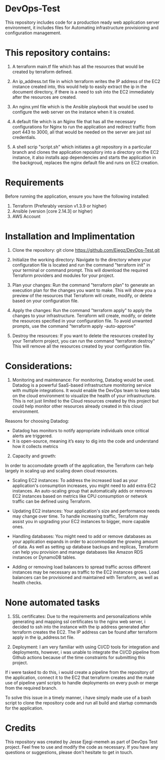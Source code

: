 # DevOps-Test
This repository includes code for a production ready web application server environment, it includes files for Automating infrastructure provisioning and configuration management.

# This repository contains:
1. A terraform main.tf file which has all the resources that would be created by terraform defined.

2. An ip_address.txt file in which terraform writes the IP address of the EC2 instance created into, this would help to easily extract the ip in the document directory, if there is a need to ssh into the EC2 immediately after the resources are created.

3. An nginx.yml file which is the Ansible playbook that would be used to configure the web server on the instance when it is created.

4. A default file which is an Nginx file that has all the necessary configurations for Nginx to run the application and redirect traffic from port 443 to  3000, all that would be needed on the server are just ssl credentials.

5. A shell scrip "script.sh" which initiates a git repository in a particular branch and clones the application repository into a directory on the EC2 instance, it also installs app dependencies and starts the application in the backgroud, replaces the nginx default file and runs on EC2 creation. 

# Requirements
Before running the application, ensure you have the following installed:

1. Terraform (Preferably version  v1.3.9 or higher)
2. Ansible (version [core 2.14.3] or higher)
3. AWS Account

# Installation and Implimentation
1. Clone the repository:
        git clone https://github.com/Ejegz/DevOps-Test.git

2. Initialize the working directory: 
        Navigate to the directory where your configuration file is located and run the command 
                                              "terraform init" 
in your terminal or command prompt. This will download the required Terraform providers and modules for your project.

3. Plan your changes: 
        Run the command 
                        "terraform plan" 
        to generate an execution plan for the changes you want to make. This will show you a preview of the resources that Terraform will create, modify, or delete based on your configuration file.

4. Apply the changes: 
        Run the command 
                        "terraform apply"
 to apply the changes to your infrastructure. Terraform will create, modify, or delete the resources specified in your configuration file.
        To avoid unwanted prompts, use the command
                        "terraform apply -auto-approve"

5. Destroy the resources: 
        If you want to delete the resources created by your Terraform project, you can run the command 
                        "terraform destroy"
This will remove all the resources created by your configuration file.


# Considerations:

1. Monitoring and maintenance:
For monitoring, Datadog would be used. 
Datadog is a powerful SaaS-based infrastructure monitoring service with multiple integrations. It would enable the DevOps team to keep tabs on the cloud environment to visualize the health of your infrastructure. This is not just limited to the Cloud resources created by this project but could help monitor other resources already created in this cloud environment.

Reasons for choosing Datadog:

* Datadog has monitors to notify appropriate individuals once critical alerts are triggered.
* It is open-source, meaning it’s easy to dig into the code and understand how it collects metrics

2. Capacity and growth:

In order to accomodate growth of the application, the Terraform can help largely in scaling up and scaling down cloud resources.

* Scaling EC2 instances: To address the increased load as your application's consumption increases, you might need to add extra EC2 instances. An auto-scaling group that automatically adds or removes EC2 instances based on metrics like CPU consumption or network traffic can be defined using Terraform.

* Updating EC2 instances: Your application's size and performance needs may change over time. To handle increasing traffic, Terraform may assist you in upgrading your EC2 instances to bigger, more capable ones.

* Handling databases: You might need to add or remove databases as your application expands in order to accommodate the growing amount of data. As well as setting up database backups and replicas, Terraform can help you provision and manage databases like Amazon RDS instances or DynamoDB tables.

* Adding or removing load balancers to spread traffic across different instances may be necessary as traffic to the EC2 instances grows. Load balancers can be provisioned and maintained with Terraform, as well as health checks.

# None automated tasks

1. SSL certificates: Due to the requirements and personalizations while generating and mapping ssl certificates to the nginx web server, i decided to ssh into the instance with the ip address generated after terraform creates the EC2. The IP address can be found after terraform apply in the ip_address.txt file.

2. Deployment: I am very familiar with using CI/CD tools for integration and deployments, however, i was unable to integrate the CI/CD pipeline from Github actions because of the time constraints for submitting this project. 

If i were tasked to do this, i would create a pipeline from the repository of the application, connect it to the EC2 that terraform creates and the make use of pipeline yaml scripts to handle deployments on every push or merge from the required branch.

To solve this issue in a timely manner, i have simply made use of a bash script to clone the repository code and run all build and startup commands for the application.

# Credits 

This repository was created by Jesse Ejegi-memeh as part of DevOps Test project. Feel free to use and modify the code as necessary. If you have any questions or suggestions, please don't hesitate to get in touch.

